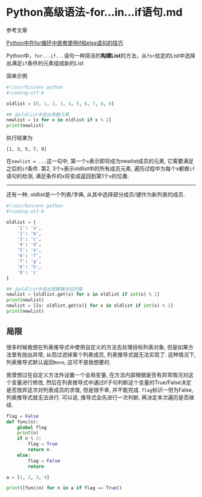 # Python高级语法-for...in...if语句.md

参考文章

[Python中在for循环中嵌套使用if和else语句的技巧](http://www.jb51.net/article/86987.htm)

Python中，`for...if...`语句一种简洁的**构建List**的方法，从`for`给定的List中选择出满足`if`条件的元素组成新的List

简单示例

```py 
#!/usr/bin/env python
#!coding:utf-8

oldlist = [0, 1, 2, 3, 4, 5, 6, 7, 8, 9]

## 从oldlist中选出奇数元素
newlist = [x for x in oldlist if x % 2]
print(newlist)
```

执行结果为

```
[1, 3, 5, 7, 9]
```

在`newlist = ...`这一句中, 第一个`x`表示即将成为newlist成员的元素, 它需要满足之后的`if`条件. 第2, 3个`x`表示oldlist中的所有成员元素, 遍历过程中为每个x都做`if`语句的检测, 满足条件的x将变成返回到第1个`x`的位置.

------

还有一种, oldlist是一个列表/字典, 从其中选择部分成员/键作为新列表的成员.

```py
#!/usr/bin/env python
#!coding:utf-8

oldlist = { 
    '1': 'a',
    '2': 'b',
    '3': 'c',
    '4': 'd',
    '5': 'e',
    '6': 'f',
    '7': 'g',
    '8': 'h',
    '9': 'i' 
}

## 从oldlist中选出奇数键对应的值
newlist = [oldlist.get(x) for x in oldlist if int(x) % 2]
print(newlist)
newlist = [{x: oldlist.get(x)} for x in oldlist if int(x) % 2]
print(newlist)
```

## 局限

很多时候我想在列表推导式中使用自定义的方法去处理目标列表对象, 但是如果方法里有抛出异常, 从而过滤掉某个列表成员, 列表推导式就无法实现了. 这种情况下, 列表推导式默认返回`None`, 这可不是我想要的.

我曾想过在自定义方法外设置一个全局变量, 在方法内部根据是否有异常情况对这个变量进行修改, 然后在列表推导式中通过if子句判断这个变量的True/False决定是否放弃这次对列表成员的求值, 但是很不幸, 并不能完成. `flag`标识一但为False, 列表推导式就无法进行. 可以说, 推导式会先进行一次判断, 再决定本次遍历是否继续.

```py
flag = False
def func(n):
    global flag
    print(n)
    if n % 2:
        flag = True
        return n
    else:
        flag = False
        return

a = [1, 2, 3, 4]

print([func(n) for n in a if flag == True])
```